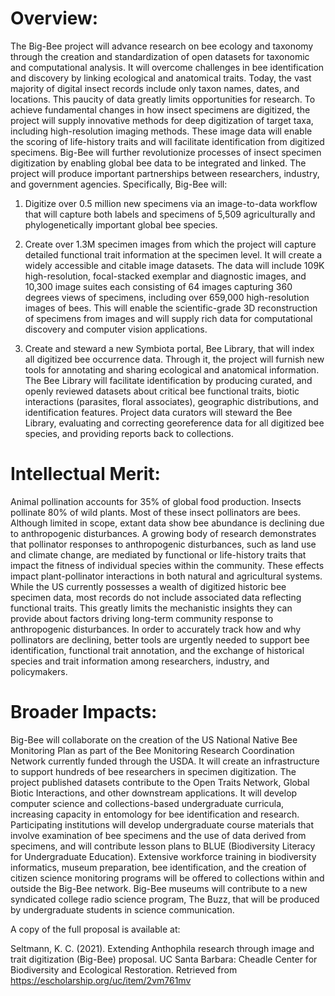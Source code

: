 # Overview: 
The Big-Bee project will advance research on bee ecology and taxonomy through the creation and standardization of open datasets for taxonomic and computational analysis. It will overcome challenges in bee identification and discovery by linking ecological and anatomical traits. Today, the vast majority of digital insect records include only taxon names, dates, and locations. This paucity of data greatly limits opportunities for research. To achieve fundamental changes in how insect specimens are digitized, the project will supply innovative methods for deep digitization of target taxa, including high-resolution imaging methods. These image data will enable the scoring of life-history traits and will facilitate identification from digitized specimens. Big-Bee will further revolutionize processes of insect specimen digitization by enabling global bee data to be integrated and linked. The project will produce important partnerships between researchers, industry, and government agencies. Specifically, Big-Bee will:

1) Digitize over 0.5 million new specimens via an image-to-data workflow that will capture both labels and specimens of 5,509 agriculturally and phylogenetically important global bee species.

2) Create over 1.3M specimen images from which the project will capture detailed functional trait information at the specimen level. It will create a widely accessible and citable image datasets. The data will include 109K high-resolution, focal-stacked exemplar and diagnostic images, and 10,300 image suites each consisting of 64 images capturing 360 degrees views of specimens, including over 659,000 high-resolution images of bees.  This will enable the scientific-grade 3D reconstruction of specimens from images and will supply rich data for computational discovery and computer vision applications.

3) Create and steward a new Symbiota portal, Bee Library, that will index all digitized bee occurrence data. Through it, the project will furnish new tools for annotating and sharing ecological and anatomical information. The Bee Library will facilitate identification by producing curated, and openly reviewed datasets about critical bee functional traits, biotic interactions (parasites, floral associates), geographic distributions, and identification features. Project data curators will steward the Bee Library, evaluating and correcting georeference data for all digitized bee species, and providing reports back to collections.

# Intellectual Merit: 
Animal pollination accounts for 35% of global food production. Insects pollinate 80% of wild plants. Most of these insect pollinators are bees. Although limited in scope, extant data show bee abundance is declining due to anthropogenic disturbances. A growing body of research demonstrates that pollinator responses to anthropogenic disturbances, such as land use and climate change, are mediated by functional or life-history traits that impact the fitness of individual species within the community. These effects impact plant-pollinator interactions in both natural and agricultural systems. While the US currently possesses a wealth of digitized historic bee specimen data, most records do not include associated data reflecting functional traits. This greatly limits the mechanistic insights they can provide about factors driving long-term community response to anthropogenic disturbances. In order to accurately track how and why pollinators are declining, better tools are urgently needed to support bee identification, functional trait annotation, and the exchange of historical species and trait information among researchers, industry, and policymakers.

# Broader Impacts: 
Big-Bee will collaborate on the creation of the US National Native Bee Monitoring Plan as part of the Bee Monitoring Research Coordination Network currently funded through the USDA. It will create an infrastructure to support hundreds of bee researchers in specimen digitization. The project published datasets contribute to the Open Traits Network, Global Biotic Interactions, and other downstream applications. It will develop computer science and collections-based undergraduate curricula, increasing capacity in entomology for bee identification and research. Participating institutions will develop undergraduate course materials that involve examination of bee specimens and the use of data derived from specimens, and will contribute lesson plans to BLUE (Biodiversity Literacy for Undergraduate Education). Extensive workforce training in biodiversity informatics, museum preparation, bee identification, and the creation of citizen science monitoring programs will be offered to collections within and outside the Big-Bee network. Big-Bee museums will contribute to a new syndicated college radio science program, The Buzz, that will be produced by undergraduate students in science communication.

A copy of the full proposal is available at:

Seltmann, K. C. (2021). Extending Anthophila research through image and trait digitization (Big-Bee) proposal. UC Santa Barbara: Cheadle Center for Biodiversity and Ecological Restoration. Retrieved from https://escholarship.org/uc/item/2vm761mv
